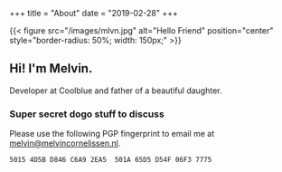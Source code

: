 +++
title = "About"
date = "2019-02-28"
+++

{{< figure src="/images/mlvn.jpg" alt="Hello Friend" position="center" style="border-radius: 50%; width: 150px;" >}}

## Hi! I'm Melvin.

Developer at Coolblue and father of a beautiful daughter.  

### Super secret dogo stuff to discuss
Please use the following PGP fingerprint to email me at melvin@melvincornelissen.nl.

    5015 4D5B D846 C6A9 2EA5  501A 65D5 D54F 06F3 7775
